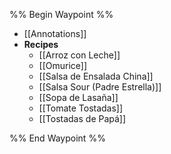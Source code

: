 %% Begin Waypoint %%
- [[Annotations]]
- **Recipes**
	- [[Arroz con Leche]]
	- [[Omurice]]
	- [[Salsa de Ensalada China]]
	- [[Salsa Sour (Padre Estrella)]]
	- [[Sopa de Lasaña]]
	- [[Tomate Tostadas]]
	- [[Tostadas de Papá]]

%% End Waypoint %%